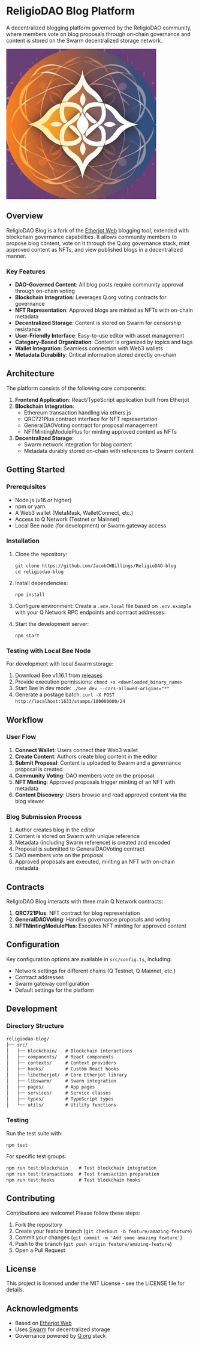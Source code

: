 # ReligioDAO Blog Platform

A decentralized blogging platform governed by the ReligioDAO community, where members vote on blog proposals through on-chain governance and content is stored on the Swarm decentralized storage network.

![ReligioDAO Blog Banner](./src/assets/images/default.jpg)

## Overview

ReligioDAO Blog is a fork of the [Etherjot Web](https://github.com/ethersphere/etherjot-web) blogging tool, extended with blockchain governance capabilities. It allows community members to propose blog content, vote on it through the Q.org governance stack, mint approved content as NFTs, and view published blogs in a decentralized manner.

### Key Features

- **DAO-Governed Content**: All blog posts require community approval through on-chain voting
- **Blockchain Integration**: Leverages Q.org voting contracts for governance
- **NFT Representation**: Approved blogs are minted as NFTs with on-chain metadata
- **Decentralized Storage**: Content is stored on Swarm for censorship resistance
- **User-Friendly Interface**: Easy-to-use editor with asset management
- **Category-Based Organization**: Content is organized by topics and tags
- **Wallet Integration**: Seamless connection with Web3 wallets
- **Metadata Durability**: Critical information stored directly on-chain

## Architecture

The platform consists of the following core components:

1. **Frontend Application**: React/TypeScript application built from Etherjot
2. **Blockchain Integration**: 
   - Ethereum transaction handling via ethers.js
   - QRC721Plus contract interface for NFT representation 
   - GeneralDAOVoting contract for proposal management
   - NFTMintingModulePlus for minting approved content as NFTs
3. **Decentralized Storage**:
   - Swarm network integration for blog content
   - Metadata durably stored on-chain with references to Swarm content

## Getting Started

### Prerequisites

- Node.js (v16 or higher)
- npm or yarn
- A Web3 wallet (MetaMask, WalletConnect, etc.)
- Access to Q Network (Testnet or Mainnet)
- Local Bee node (for development) or Swarm gateway access

### Installation

1. Clone the repository:
   ```
   git clone https://github.com/JacobCWBillings/ReligioDAO-blog
   cd religiodao-blog
   ```

2. Install dependencies:
   ```
   npm install
   ```

3. Configure environment:
   Create a `.env.local` file based on `.env.example` with your Q Network RPC endpoints and contract addresses.

4. Start the development server:
   ```
   npm start
   ```

### Testing with Local Bee Node

For development with local Swarm storage:

1. Download Bee v1.16.1 from [releases](https://github.com/ethersphere/bee/releases/tag/v1.16.1)
2. Provide execution permissions: `chmod +x <downloaded_binary_name>`
3. Start Bee in dev mode: `./bee dev --cors-allowed-origins="*"`
4. Generate a postage batch: `curl -X POST http://localhost:1633/stamps/100000000/24`

## Workflow

### User Flow

1. **Connect Wallet**: Users connect their Web3 wallet
2. **Create Content**: Authors create blog content in the editor
3. **Submit Proposal**: Content is uploaded to Swarm and a governance proposal is created
4. **Community Voting**: DAO members vote on the proposal
5. **NFT Minting**: Approved proposals trigger minting of an NFT with metadata
6. **Content Discovery**: Users browse and read approved content via the blog viewer

### Blog Submission Process

1. Author creates blog in the editor
2. Content is stored on Swarm with unique reference
3. Metadata (including Swarm reference) is created and encoded
4. Proposal is submitted to GeneralDAOVoting contract
5. DAO members vote on the proposal
6. Approved proposals are executed, minting an NFT with on-chain metadata

## Contracts

ReligioDAO Blog interacts with three main Q Network contracts:

1. **QRC721Plus**: NFT contract for blog representation
2. **GeneralDAOVoting**: Handles governance proposals and voting
3. **NFTMintingModulePlus**: Executes NFT minting for approved content

## Configuration

Key configuration options are available in `src/config.ts`, including:

- Network settings for different chains (Q Testnet, Q Mainnet, etc.)
- Contract addresses
- Swarm gateway configuration
- Default settings for the platform

## Development

### Directory Structure

```
religiodao-blog/
├── src/
│   ├── blockchain/   # Blockchain interactions
│   ├── components/   # React components
│   ├── contexts/     # Context providers
│   ├── hooks/        # Custom React hooks
│   ├── libetherjot/  # Core Etherjot library
│   ├── libswarm/     # Swarm integration
│   ├── pages/        # App pages
│   ├── services/     # Service classes
│   ├── types/        # TypeScript types
│   └── utils/        # Utility functions
```

### Testing

Run the test suite with:

```
npm test
```

For specific test groups:

```
npm run test:blockchain    # Test blockchain integration
npm run test:transactions  # Test transaction preparation
npm run test:hooks         # Test blockchain hooks
```

## Contributing

Contributions are welcome! Please follow these steps:

1. Fork the repository
2. Create your feature branch (`git checkout -b feature/amazing-feature`)
3. Commit your changes (`git commit -m 'Add some amazing feature'`)
4. Push to the branch (`git push origin feature/amazing-feature`)
5. Open a Pull Request

## License

This project is licensed under the MIT License - see the LICENSE file for details.

## Acknowledgments

- Based on [Etherjot Web](https://github.com/ethersphere/etherjot-web)
- Uses [Swarm](https://www.ethswarm.org/) for decentralized storage
- Governance powered by [Q.org](https://q.org/) stack